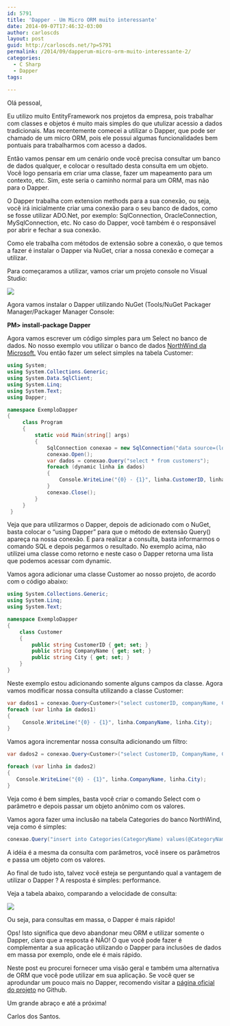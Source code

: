 ```yaml
---
id: 5791
title: 'Dapper - Um Micro ORM muito interessante'
date: 2014-09-07T17:46:32-03:00
author: carloscds
layout: post
guid: http://carloscds.net/?p=5791
permalink: /2014/09/dapperum-micro-orm-muito-interessante-2/
categories:
  - C Sharp
  - Dapper
tags:
  
---
```

Olá pessoal,

Eu utilizo muito EntityFramework nos projetos da empresa, pois trabalhar com classes e objetos é muito mais simples do que utulizar acessio a dados tradicionais. Mas recentemente comecei a utilizar o Dapper, que pode ser chamado de um micro ORM, pois ele possui algumas funcionalidades bem pontuais para trabalharmos com acesso a dados.

Então vamos pensar em um cenário onde você precisa consultar um banco de dados qualquer, e colocar o resultado desta consulta em um objeto. Você logo pensaria em criar uma classe, fazer um mapeamento para um contexto, etc. Sim, este seria o caminho normal para um ORM, mas não para o Dapper.

O Dapper trabalha com extension methods para a sua conexão, ou seja, você irá inicialmente criar uma conexão para o seu banco de dados, como se fosse utilizar ADO.Net, por exemplo: SqlConnection, OracleConnection, MySqlConnection, etc. No caso do Dapper, você também é o responsável por abrir e fechar a sua conexão.

Como ele trabalha com métodos de extensão sobre a conexão, o que temos a fazer é instalar o Dapper via NuGet, criar a nossa conexão e começar a utilizar.

Para começaramos a utilizar, vamos criar um projeto console no Visual Studio:

![]( wp-content/uploads/2014/09/SNAGHTML115102b5.png)

Agora vamos instalar o Dapper utilizando NuGet (Tools/NuGet Packager Manager/Packager Manager Console:

**PM> install-package Dapper**

Agora vamos escrever um código simples para um Select no banco de dados. No nosso exemplo vou utilizar o banco de dados [NorthWind da Microsoft.](http://northwinddatabase.codeplex.com/) Vou então fazer um select simples na tabela Customer:

```csharp
using System; 
using System.Collections.Generic; 
using System.Data.SqlClient; 
using System.Linq; 
using System.Text; 
using Dapper;  

namespace ExemploDapper 
{     
     class Program
     {
         static void Main(string[] args)
         {
             SqlConnection conexao = new SqlConnection("data source=(local); initial catalog=northwind; integrated security=true;");
             conexao.Open();
             var dados = conexao.Query("select * from customers");
             foreach (dynamic linha in dados)
             {
                 Console.WriteLine("{0} - {1}", linha.CustomerID, linha.CompanyName);
             }
             conexao.Close();
         }
     }
 }
``` 

Veja que para utilizarmos o Dapper, depois de adicionado com o NuGet, basta colocar o “using Dapper” para que o método de extensão Query() apareça na nossa conexão. E para realizar a consulta, basta informarmos o comando SQL e depois pegarmos o resultado. No exemplo acima, não utilizei uma classe como retorno e neste caso o Dapper retorna uma lista que podemos acessar com dynamic.

Vamos agora adicionar uma classe Customer ao nosso projeto, de acordo com o código abaixo:

```csharp
using System.Collections.Generic;
using System.Linq;
using System.Text;

namespace ExemploDapper
{
    class Customer
    {
        public string CustomerID { get; set; }
        public string CompanyName { get; set; }
        public string City { get; set; }
    }
}
```

Neste exemplo estou adicionando somente alguns campos da classe. Agora vamos modificar nossa consulta utilizando a classe Customer:

```csharp
var dados1 = conexao.Query<Customer>("select customerID, companyName, City from customers");
foreach (var linha in dados1)
{
     Console.WriteLine("{0} - {1}", linha.CompanyName, linha.City);
}
```

Vamos agora incrementar nossa consulta adicionando um filtro:

```csharp
var dados2 = conexao.Query<Customer>("select CustomerID, CompanyName, City from customers where City = @City", new { City = "London" });

foreach (var linha in dados2)
{
   Console.WriteLine("{0} - {1}", linha.CompanyName, linha.City);
}
```

Veja como é bem simples, basta você criar o comando Select com o parâmetro e depois passar um objeto anônimo com os valores.

Vamos agora fazer uma inclusão na tabela Categories do banco NorthWind, veja como é simples:

```csharp
conexao.Query("insert into Categories(CategoryName) values(@CategoryName)",new {CategoryName = "Teste"});
```

A idéia é a mesma da consulta com parâmetros, você insere os parâmetros e passa um objeto com os valores.

Ao final de tudo isto, talvez você esteja se perguntando qual a vantagem de utilizar o Dapper ? A resposta é simples: performance.

Veja a tabela abaixo, comparando a velocidade de consulta:

![]( wp-content/uploads/2014/09/image.png)

Ou seja, para consultas em massa, o Dapper é mais rápido!

Ops! Isto significa que devo abandonar meu ORM e utilizar somente o Dapper, claro que a resposta é NÃO! O que você pode fazer é complementar a sua aplicação utilizando o Dapper para inclusões de dados em massa por exemplo, onde ele é mais rápido.

Neste post eu procurei fornecer uma visão geral e também uma alternativa de ORM que você pode utilizar em sua aplicação. Se você quer se aprodundar um pouco mais no Dapper, recomendo visitar a [página oficial do projeto](https://github.com/StackExchange/dapper-dot-net) no Github.

Um grande abraço e até a próxima!

Carlos dos Santos.